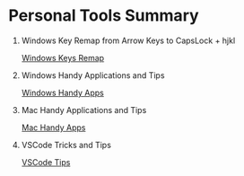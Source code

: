 # Personal Tools Summary

1. Windows Key Remap from Arrow Keys to CapsLock + hjkl

   [Windows Keys Remap](WindowsKeyRemap.md)

2. Windows Handy Applications and Tips

   [Windows Handy Apps](HandyWinApps.md)

3. Mac Handy Applications and Tips

   [Mac Handy Apps](HandyMacApps.md)

4. VSCode Tricks and Tips

   [VSCode Tips](VSCodeTricks.md)